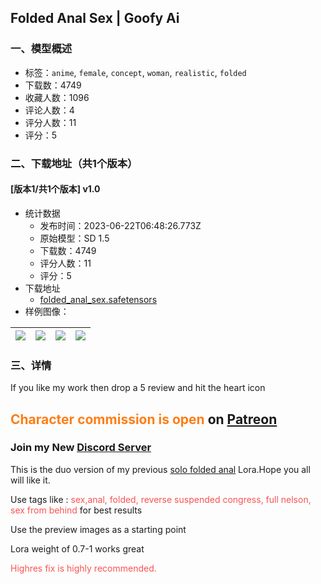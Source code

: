 ## Folded Anal Sex | Goofy Ai
### 一、模型概述

- 标签：`anime`, `female`, `concept`, `woman`, `realistic`, `folded`
- 下载数：4749
- 收藏人数：1096
- 评论人数：4
- 评分人数：11
- 评分：5

### 二、下载地址（共1个版本）

#### [版本1/共1个版本] v1.0

- 统计数据
  - 发布时间：2023-06-22T06:48:26.773Z
  - 原始模型：SD 1.5
  - 下载数：4749
  - 评分人数：11
  - 评分：5
- 下载地址
  - [folded_anal_sex.safetensors](https://civitai.com/api/download/models/101406)
- 样例图像：

| <img src="https://image.civitai.com/xG1nkqKTMzGDvpLrqFT7WA/3b1b4e61-aa65-4745-a824-3ef4fb083883/width=450/1240979.jpeg" /> | <img src="https://image.civitai.com/xG1nkqKTMzGDvpLrqFT7WA/109a8df5-7fd7-415e-bd5d-b34dafc2b851/width=450/1240983.jpeg" /> | <img src="https://image.civitai.com/xG1nkqKTMzGDvpLrqFT7WA/ca5ab9f0-ab7a-4e48-abc9-637061370f7d/width=450/1240980.jpeg" /> | <img src="https://image.civitai.com/xG1nkqKTMzGDvpLrqFT7WA/754a0350-d48e-4e3f-aef2-9c33dab69d4e/width=450/1240985.jpeg" /> |
| ---- | ---- | ---- | ---- |


### 三、详情
<p>If you like my work then drop a 5 review and hit the heart icon</p><h2 id="heading-20"><span style="color:rgb(253, 126, 20)">Character commission is open</span> on <a target="_blank" rel="ugc" href="https://patreon.com/goofyai">Patreon</a></h2><h3 id="heading-3">Join my New <a target="_blank" rel="ugc" href="https://discord.gg/M8yAsU9ZhC"><strong>Discord Server</strong></a></h3><p>This is the duo version of my previous <a target="_blank" rel="ugc" href="https://civitai.com/models/93468/folded-anal-solo-or-concept">solo folded anal</a> Lora.Hope you all will like it.</p><p>Use tags like : <span style="color:rgb(250, 82, 82)">sex,anal, folded, reverse suspended congress, full nelson, sex from behind</span> for best results</p><p>Use the preview images as a starting point</p><p>Lora weight of 0.7-1 works great</p><p><span style="color:rgb(250, 82, 82)">Highres fix is highly recommended.</span></p>